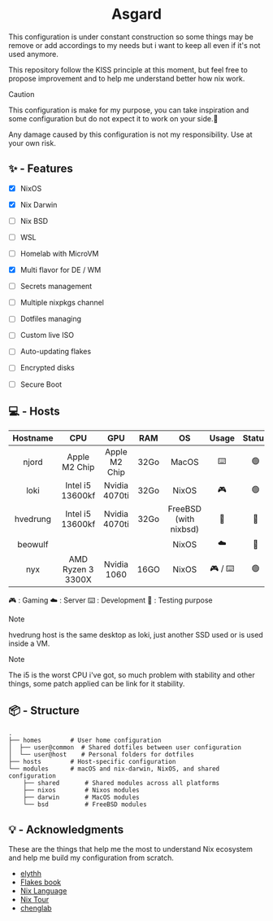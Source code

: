 <div align="center">
  <h1> Asgard </h1>
</div>

This configuration is under constant construction so some things may be remove or add accordings to my needs but i want to keep all even if it's not used anymore.

This repository follow the KISS principle at this moment, but feel free to propose improvement and to help me understand better how nix work.

> [!CAUTION]
> This configuration is make for my purpose, you can take inspiration and some configuration but do not expect it to work on your side.🙂
> 
> Any damage caused by this configuration is not my responsibility. Use at your own risk.

## ✨️ - Features

- [x] NixOS
- [x] Nix Darwin
- [ ] Nix BSD
- [ ] WSL
- [ ] Homelab with MicroVM
- [x] Multi flavor for DE / WM
- [ ] Secrets management
- [ ] Multiple nixpkgs channel
- [ ] Dotfiles managing
- [ ] Custom live ISO
- [ ] Auto-updating flakes
- [ ] Encrypted disks
- [ ] Secure Boot


## 💻 - Hosts

| Hostname | CPU               | GPU            | RAM  | OS                    | Usage   | Status   | 
| :------: | :---------------: | :------------: | :--: | :-------------------: | :-----: | :------: |
| njord    | Apple M2 Chip     | Apple M2 Chip  | 32Go | MacOS                 | ⌨️      | 🟢️       |
| loki     | Intel i5 13600kf  | Nvidia 4070ti  | 32Go | NixOS                 | 🎮️      | 🟢️       |
| hvedrung | Intel i5 13600kf  | Nvidia 4070ti  | 32Go | FreeBSD (with nixbsd) | 🧨️      | 🔴️       |
| beowulf  |                   |                |      | NixOS                 | ☁️      | 🔴️       |
| nyx      | AMD Ryzen 3 3300X | Nvidia 1060    | 16GO | NixOS                 | 🎮️ / ⌨️ | 🟢️       |

🎮️ : Gaming
☁️ : Server
⌨️ : Development
🧨️ : Testing purpose

> [!NOTE]
> hvedrung host is the same desktop as loki, just another SSD used or is used inside a VM.

> [!NOTE]
> The i5 is the worst CPU i've got, so much problem with stability and other things, some patch applied can be link for it stability.

## 📦 - Structure

```
.
├── homes        # User home configuration 
│  ├── user@common  # Shared dotfiles between user configuration
│  └── user@host    # Personal folders for dotfiles
├── hosts        # Host-specific configuration
└── modules      # macOS and nix-darwin, NixOS, and shared configuration
    ├── shared       # Shared modules across all platforms
    ├── nixos        # Nixos modules
    ├── darwin       # MacOS modules
    └── bsd          # FreeBSD modules
```

## 💡 - Acknowledgments

These are the things that help me the most to understand Nix ecosystem and help me build my configuration from scratch.

- [elythh](https://github.com/elythh/flake)
- [Flakes book](https://nixos-and-flakes.thiscute.world/)
- [Nix Language](https://nix.dev/)
- [Nix Tour](https://nixcloud.io/tour/?id=introduction/nix)
- [chenglab](https://github.com/eh8/chenglab/blob/main/modules/macos/base.nix)
